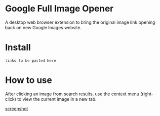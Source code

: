 # Google Full Image Opener

A desktop web browser extension to bring the original image link opening back on new Google Images website.

# Install

`links to be pasted here`

# How to use

After clicking an image from search results, use the context menu (right-click) to view the current image in a new tab.

[screenshot](screenshot_v1.0.png)